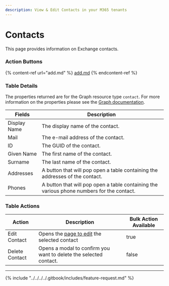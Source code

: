 ```yaml
---
description: View & Edit Contacts in your M365 tenants
---
```


# Contacts

This page provides information on Exchange contacts.

### Action Buttons

{% content-ref url="add.md" %}
[add.md](add.md)
{% endcontent-ref %}

### Table Details

The properties returned are for the Graph resource type `contact`. For more information on the properties please see the [Graph documentation](https://learn.microsoft.com/en-us/graph/api/resources/contact?view=graph-rest-1.0#properties).

| Fields       | Description                                                                               |
| ------------ | ----------------------------------------------------------------------------------------- |
| Display Name | The display name of the contact.                                                          |
| Mail         | The e-mail address of the contact.                                                        |
| ID           | The GUID of the contact.                                                                  |
| Given Name   | The first name of the contact.                                                            |
| Surname      | The last name of the contact.                                                             |
| Addresses    | A button that will pop open a table containing the addresses of the contact.              |
| Phones       | A button that will pop open a table containing the various phone numbers for the contact. |

### Table Actions

<table><thead><tr><th>Action</th><th>Description</th><th data-type="checkbox">Bulk Action Available</th></tr></thead><tbody><tr><td>Edit Contact</td><td>Opens the <a href="edit.md">page to edit</a> the selected contact</td><td>true</td></tr><tr><td>Delete Contact</td><td>Opens a modal to confirm you want to delete the selected contact.</td><td>false</td></tr></tbody></table>



***

{% include "../../../../.gitbook/includes/feature-request.md" %}
